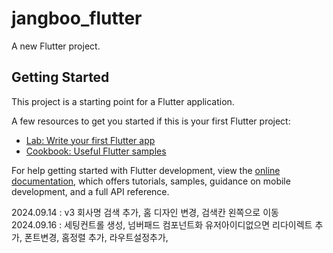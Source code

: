# jangboo_flutter

A new Flutter project.

## Getting Started

This project is a starting point for a Flutter application.

A few resources to get you started if this is your first Flutter project:

- [Lab: Write your first Flutter app](https://docs.flutter.dev/get-started/codelab)
- [Cookbook: Useful Flutter samples](https://docs.flutter.dev/cookbook)

For help getting started with Flutter development, view the
[online documentation](https://docs.flutter.dev/), which offers tutorials,
samples, guidance on mobile development, and a full API reference.



2024.09.14 : v3 회사명 검색 추가, 홈 디자인 변경, 검색칸 왼쪽으로 이동
2024.09.16 : 세팅컨트롤 생성, 넘버패드 컴포넌트화 유저아이디없으면 리다이렉트 추가, 폰트변경, 홈정렬 추가, 라우트설정추가,
